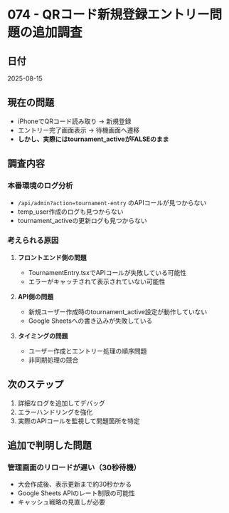 # 074 - QRコード新規登録エントリー問題の追加調査

## 日付
2025-08-15

## 現在の問題
- iPhoneでQRコード読み取り → 新規登録
- エントリー完了画面表示 → 待機画面へ遷移
- **しかし、実際にはtournament_activeがFALSEのまま**

## 調査内容

### 本番環境のログ分析
- `/api/admin?action=tournament-entry` のAPIコールが見つからない
- temp_user作成のログも見つからない
- tournament_activeの更新ログも見つからない

### 考えられる原因

1. **フロントエンド側の問題**
   - TournamentEntry.tsxでAPIコールが失敗している可能性
   - エラーがキャッチされて表示されていない可能性

2. **API側の問題**
   - 新規ユーザー作成時のtournament_active設定が動作していない
   - Google Sheetsへの書き込みが失敗している

3. **タイミングの問題**
   - ユーザー作成とエントリー処理の順序問題
   - 非同期処理の競合

## 次のステップ

1. 詳細なログを追加してデバッグ
2. エラーハンドリングを強化
3. 実際のAPIコールを監視して問題箇所を特定

## 追加で判明した問題

### 管理画面のリロードが遅い（30秒待機）
- 大会作成後、表示更新まで約30秒かかる
- Google Sheets APIのレート制限の可能性
- キャッシュ戦略の見直しが必要